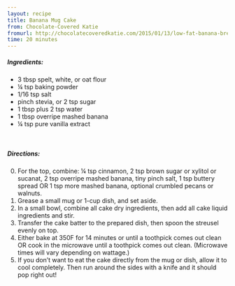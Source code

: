 ```yaml
---
layout: recipe
title: Banana Mug Cake
from: Chocolate-Covered Katie
fromurl: http://chocolatecoveredkatie.com/2015/01/13/low-fat-banana-breakfast-cake-mug/
time: 20 minutes
---
```


##### Ingredients:

* 3 tbsp spelt, white, or oat flour
* ¼ tsp baking powder
* 1/16 tsp salt
* pinch stevia, or 2 tsp sugar
* 1 tbsp plus 2 tsp water
* 1 tbsp overripe mashed banana
* ¼ tsp pure vanilla extract

<br>

##### Directions:

0. For the top, combine: ¼ tsp cinnamon, 2 tsp brown sugar or xylitol or sucanat, 2 tsp overripe mashed banana, tiny pinch salt, 1 tsp buttery spread OR 1 tsp more mashed banana, optional crumbled pecans or walnuts.
1. Grease a small mug or 1-cup dish, and set aside.
2. In a small bowl, combine all cake dry ingredients, then add all cake liquid ingredients and stir. 
3. Transfer the cake batter to the prepared dish, then spoon the streusel evenly on top. 
4. Either bake at 350F for 14 minutes or until a toothpick comes out clean OR cook in the microwave until a toothpick comes out clean. (Microwave times will vary depending on wattage.) 
5. If you don’t want to eat the cake directly from the mug or dish, allow it to cool completely. Then run around the sides with a knife and it should pop right out!
